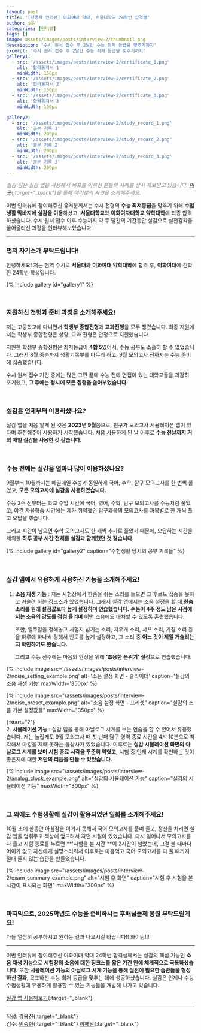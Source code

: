 ```yaml
---
layout: post
title: '[사용자 인터뷰] 이화여대 약대, 서울대학교 24학번 합격생'
author: 실감
categories: [인터뷰]
tags: []
image: assets/images/posts/interview-2/thumbnail.png
description: '수시 원서 접수 후 2달간 수능 최저 등급을 맞추기까지'
excerpt: '수시 원서 접수 후 2달간 수능 최저 등급을 맞추기까지'
gallery1:
  - src: '/assets/images/posts/interview-2/certificate_1.png'
    alt: '합격통지서 1'
    minWidth: 150px
  - src: '/assets/images/posts/interview-2/certificate_2.png'
    alt: '합격통지서 2'
    minWidth: 150px
  - src: '/assets/images/posts/interview-2/certificate_3.png'
    alt: '합격통지서 3'
    minWidth: 150px

gallery2:
  - src: '/assets/images/posts/interview-2/study_record_1.png'
    alt: '공부 기록 1'
    minWidth: 200px
  - src: '/assets/images/posts/interview-2/study_record_2.png'
    alt: '공부 기록 2'
    minWidth: 200px
  - src: '/assets/images/posts/interview-2/study_record_3.png'
    alt: '공부 기록 3'
    minWidth: 200px
---
```


<span style="color:gray">_실감 팀은 실감 앱을 사용해서 목표를 이루신 분들의 사례를 상시 제보받고 있습니다. [이곳](https://forms.gle/foGQ2DYA8CPqvcMV6){:target="\_blank"}을 통해 여러분의 사연을 소개해주세요._</span>

이번 인터뷰에 참여해주신 유저분께서는 수시 전형의 **수능 최저등급**을 맞추기 위해 **수험생활 막바지에 실감을 이용**하셨고, **서울대학교**와 **이화여자대학교 약학대학**에 최종 합격하셨습니다. 수시 원서 접수 이후 수능까지 약 두 달간의 기간동안 실감으로 실전감각을 끌어올리신 과정을 인터뷰해보았습니다.

---

### 먼저 자기소개 부탁드립니다!

안녕하세요! 저는 현역 수시로 **서울대**와 **이화여대 약학대학**에 합격 후, **이화여대**에 진학한 24학번 학생입니다.

{% include gallery id="gallery1" %}

<br>

### 지원하신 전형과 준비 과정을 소개해주세요!

저는 고등학교에 다니면서 **학생부 종합전형**과 **교과전형**을 모두 챙겼습니다. 최종 지원에서는 학생부 종합전형은 상향, 교과 전형은 안정으로 지원했습니다.

지원한 학생부 종합전형은 최저등급이 **4합 5**였어서, 수능 공부도 소홀히 할 수 없었습니다. 그래서 8월 중순까지 생활기록부를 마무리 하고, 9월 모의고사 전까지는 수능 준비에 집중했습니다.

수시 원서 접수 기간 중에는 많은 고민 끝에 수능 전에 면접이 있는 대학교들을 과감히 포기했고, **그 후에는 정시에 모든 집중을 쏟아부었습니다.**

<br>

### 실감은 언제부터 이용하셨나요?

실감 앱을 처음 알게 된 것은 **2023년 9월**쯤으로, 친구가 모의고사 시뮬레이션 앱이 있다며 추천해주어 사용하기 시작했습니다. 처음 사용하게 된 날 이후로 **수능 전날까지 거의 매일 실감을 사용한 것 같습니다.**

<br>

### 수능 전에는 실감을 얼마나 많이 이용하셨나요?

9월부터 10월까지는 매일매일 수능과 동일하게 국어, 수학, 탐구 모의고사를 한 번씩 풀었고, **모든 모의고사에 실감을 사용하였습니다.**

수능 2주 전부터는 학교 수업 시간에 국어, 영어, 수학, 탐구 모의고사를 수능처럼 풀었고, 야간 자율학습 시간에는 제가 취약했던 탐구과목의 모의고사를 과목별로 한 개씩 풀고 오답을 했습니다.

그리고 시간이 남으면 수학 모의고사도 한 개씩 추가로 풀었기 때문에, 오답하는 시간을 제외한 **하루 공부 시간 전체를 실감과 함께했던 것 같습니다.**

{% include gallery id="gallery2" caption="수험생활 당시의 공부 기록들" %}

<br>

### 실감 앱에서 유용하게 사용하신 기능을 소개해주세요!

1. **소음 재생 기능** : 저는 시험장에서 한숨을 쉬는 소리를 들으면 그 후로도 집중을 못하고 거슬려 하는 징크스가 있었습니다. 그래서 실감 앱에서는 소음 설정을 할 때 **한숨 소리를 원래 설정값보다 높게 설정하며 연습했습니다.** **수능이 4주 정도 남은 시점에서는 소음의 강도를 점점 올리며** 어떤 소음에도 대처할 수 있도록 훈련했습니다.

   또한, 일주일을 정해놓고 시험지 넘기는 소리, 지우개 소리, 샤프 소리, 기침 소리 등을 하루에 하나씩 정해서 빈도를 높게 설정하고, 그 소리 중 **어느 것이 제일 거슬리는지 확인하기도 했습니다.**

   그리고 수능 전주에는 마음의 안정을 위해 **‘조용한 분위기’ 설정**으로 연습했습니다.

{% include image src='/assets/images/posts/interview-2/noise_setting_example.png' alt='소음 설정 화면 - 슬라이더' caption='실감의 소음 재생 기능' maxWidth='350px' %}

{% include image src="/assets/images/posts/interview-2/noise_preset_example.png" alt="소음 설정 화면 - 프리셋" caption="실감의 소음 기본 설정값들" maxWidth="350px" %}

{:start="2"}  
2. **시뮬레이션 기능** : 실감 앱을 통해 아날로그 시계를 보는 연습을 할 수 있어서 유용했습니다.
저는 놀랍게도 9월 모의고사 때 첫 번째 탐구 영역 종료 시간을 4시 10분으로 착각해서 마킹을 제때 못하는 불상사가 있었습니다. 이후로는 **실감 시뮬레이션 화면의 아날로그 시계를 보며 시험 종료 시각을 꾸준히 익혔고,** 시험 중 언제 시계를 확인하는 것이 좋은지에 대한 **저만의 리듬을 만들 수 있었습니다.**

{% include image src="/assets/images/posts/interview-2/analog_clock_example.png" alt="실감의 시뮬레이션 기능" caption="실감의 시뮬레이션 기능" maxWidth="300px" %}

<br>

### 그 외에도 수험생활에 실감이 활용되었던 일화를 소개해주세요!

10월 초에 한동안 아침잠을 이기지 못해서 국어 모의고사를 풀며 졸고, 정신을 차리면 실감 앱을 멈춰두고 책상에 엎드려서 자던 시절이 있었습니다. 다시 일어나서 모의고사를 다 풀고 시험 종료를 누르면 **'시험을 본 시간'**이 2시간이 넘었는데, 그걸 볼 때마다 어이가 없고 자신에게 실망스러워서 이후로는 마음먹고 국어 모의고사를 다 풀 때까지 절대 졸지 않는 습관을 만들었습니다.

{% include image src="/assets/images/posts/interview-2/exam_summary_example.png" alt="시험 후 화면" caption="시험 후 시험을 본 시간이 표시되는 화면" maxWidth="300px" %}

<br>

### 마지막으로, 2025학년도 수능을 준비하시는 후배님들께 응원 부탁드릴게요!

다들 열심히 공부하시고 원하는 결과 나오시길 바랍니다!! 화이팅!!!

---

이번 인터뷰에 참여해주신 이화여대 약대 24학번 합격생께서는 실감의 핵심 기능인 **소음 재생 기능**으로 **시험장의 소음에 대한 징크스를 짧은 기간 안에 체계적으로 극복하셨습니다.** 또한 **시뮬레이션 기능의 아날로그 시계 기능을 통해 실전에 필요한 습관들을 형성하신 결과**, 목표하신 수능 최저 등급을 맞추는 데에 성공하셨습니다. 실감은 언제나 수능 수험생활에 유용하게 활용할 수 있는 기능들을 개발해 나가고 있습니다.

[실감 앱 사용해보기](http://silgam.app/download){:target="\_blank"}

---

작성: [강용진](https://www.instagram.com/self_educator){:target="\_blank"}  
검수: [민승현](https://www.linkedin.com/in/seunghyunmin/){:target="\_blank"} [이혜원](https://www.instagram.com/hyermione_hyeranger/){:target="\_blank"}
